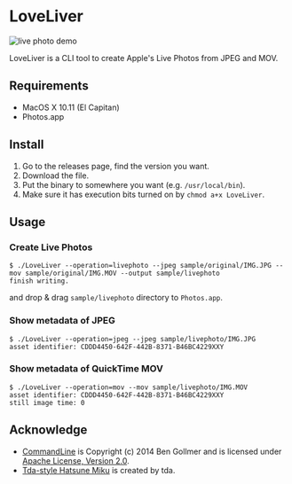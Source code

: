 # LoveLiver

![live photo demo](https://raw.githubusercontent.com/mzp/LoveLiver/master/demo.gif)

LoveLiver is a CLI tool to create Apple's Live Photos from JPEG and MOV.

## Requirements

 * MacOS X 10.11 (El Capitan)
 * Photos.app

## Install
 
 1. Go to the releases page, find the version you want.
 2. Download the file. 
 3. Put the binary to somewhere you want (e.g. `/usr/local/bin`).
 4. Make sure it has execution bits turned on by `chmod a+x LoveLiver`.

## Usage

### Create Live Photos

```
$ ./LoveLiver --operation=livephoto --jpeg sample/original/IMG.JPG --mov sample/original/IMG.MOV --output sample/livephoto
finish writing.
```

and drop & drag `sample/livephoto` directory to `Photos.app`.

### Show metadata of JPEG

```
$ ./LoveLiver --operation=jpeg --jpeg sample/livephoto/IMG.JPG
asset identifier: CDDD4450-642F-442B-8371-B46BC4229XXY
```

### Show metadata of QuickTime MOV

```
$ ./LoveLiver --operation=mov --mov sample/livephoto/IMG.MOV
asset identifier: CDDD4450-642F-442B-8371-B46BC4229XXY
still image time: 0
```

## Acknowledge

 * [CommandLine](https://github.com/jatoben/CommandLine) is Copyright (c) 2014 Ben Gollmer and is licensed under [Apache License, Version 2.0](http://www.apache.org/licenses/LICENSE-2.0).
 * [Tda-style Hatsune Miku](https://bowlroll.net/file/4576) is created by tda.